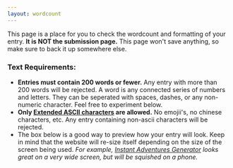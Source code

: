 ```yaml
---
layout: wordcount
---
```


This page is a place for you to check the wordcount and formatting of your entry. **It is NOT the submission page.** This page won't save anything, so make sure to back it up somewhere else.

### Text Requirements:

* **Entries must contain 200 words or fewer.** Any entry with more than 200 words will be rejected. A word is any connected series of numbers and letters. They can be seperated with spaces, dashes, or any non-numeric character. Feel free to experiment below.
* **Only [Extended ASCII characters](http://www.theasciicode.com.ar/ascii-codes.txt) are allowed.** No emojii's, no chinese characters, etc. Any entry containing non-ascii characters will be rejected.
* The box below is a good way to preview how your entry will look. Keep in mind that the website will re-size itself depending on the size of the screen being used. *For example, [Instant Adventures Generator](https://200wordrpg.github.io/2016/supplement/2016/04/14/InstantAdventuresGeneratorpocketedition.html) looks great on a very wide screen, but will be squished on a phone.*
